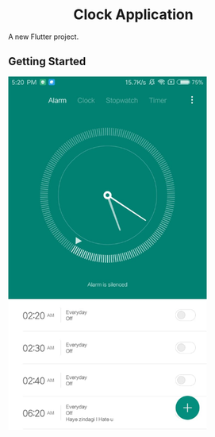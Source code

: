 <h1 align='center'>Clock Application</h1>
A new Flutter project.

## Getting Started
<p align='left'>
<img src="myimages/homeScreen.jpeg" alt='Home Screen image' width='400' />
  </p>
